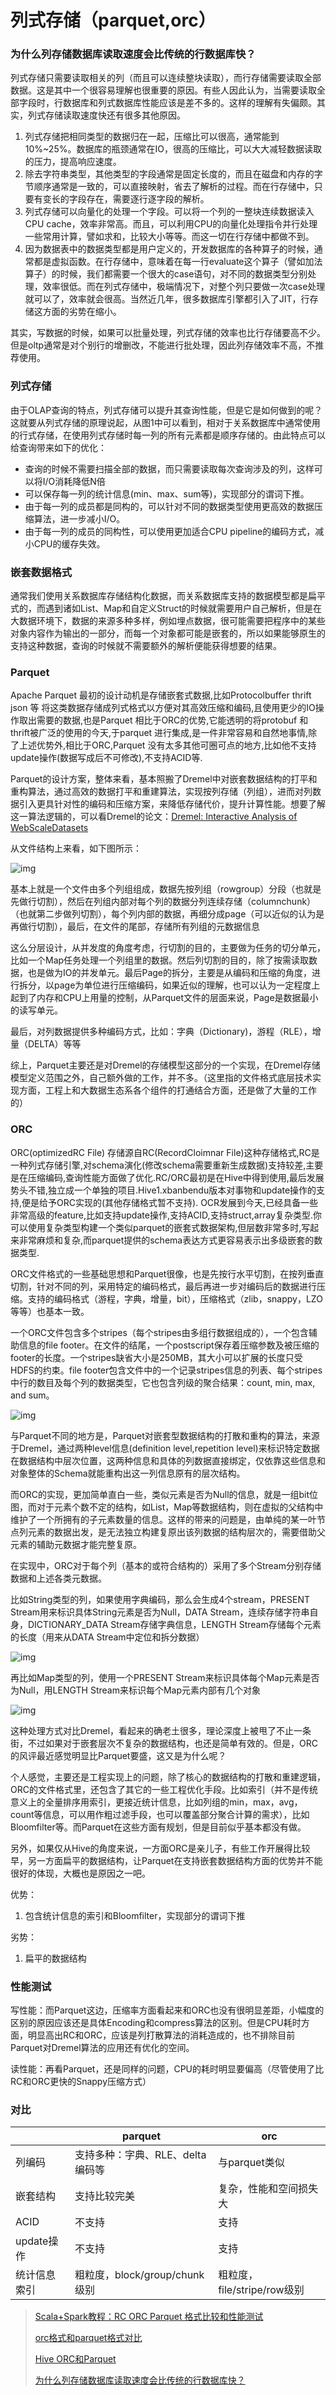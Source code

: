 # 列式存储（parquet,orc）

### 为什么列存储数据库读取速度会比传统的行数据库快？

列式存储只需要读取相关的列（而且可以连续整块读取），而行存储需要读取全部数据。这是其中一个很容易理解也很重要的原因。有些人因此认为，当需要读取全部字段时，行数据库和列式数据库性能应该是差不多的。这样的理解有失偏颇。其实，列式存储读取速度快还有很多其他原因。

1. 列式存储把相同类型的数据归在一起，压缩比可以很高，通常能到10%~25%。数据库的瓶颈通常在IO，很高的压缩比，可以大大减轻数据读取的压力，提高响应速度。
2. 除去字符串类型，其他类型的字段通常是固定长度的，而且在磁盘和内存的字节顺序通常是一致的，可以直接映射，省去了解析的过程。而在行存储中，只要有变长的字段存在，需要逐行逐字段的解析。
3. 列式存储可以向量化的处理一个字段。可以将一个列的一整块连续数据读入CPU cache，效率非常高。而且，可以利用CPU的向量化处理指令并行处理一些常用计算，譬如求和，比较大小等等。而这一切在行存储中都做不到。
4. 因为数据表中的数据类型都是用户定义的，开发数据库的各种算子的时候，通常都是虚拟函数。在行存储中，意味着在每一行evaluate这个算子（譬如加法算子）的时候，我们都需要一个很大的case语句，对不同的数据类型分别处理，效率很低。而在列式存储中，极端情况下，对整个列只要做一次case处理就可以了，效率就会很高。当然近几年，很多数据库引擎都引入了JIT，行存储这方面的劣势在缩小。

其实，写数据的时候，如果可以批量处理，列式存储的效率也比行存储要高不少。但是oltp通常是对个别行的增删改，不能进行批处理，因此列存储效率不高，不推荐使用。

### 列式存储

由于OLAP查询的特点，列式存储可以提升其查询性能，但是它是如何做到的呢？这就要从列式存储的原理说起，从图1中可以看到，相对于关系数据库中通常使用的行式存储，在使用列式存储时每一列的所有元素都是顺序存储的。由此特点可以给查询带来如下的优化：

- 查询的时候不需要扫描全部的数据，而只需要读取每次查询涉及的列，这样可以将I/O消耗降低N倍
- 可以保存每一列的统计信息(min、max、sum等)，实现部分的谓词下推。
- 由于每一列的成员都是同构的，可以针对不同的数据类型使用更高效的数据压缩算法，进一步减小I/O。
- 由于每一列的成员的同构性，可以使用更加适合CPU pipeline的编码方式，减小CPU的缓存失效。

### 嵌套数据格式

通常我们使用关系数据库存储结构化数据，而关系数据库支持的数据模型都是扁平式的，而遇到诸如List、Map和自定义Struct的时候就需要用户自己解析，但是在大数据环境下，数据的来源多种多样，例如埋点数据，很可能需要把程序中的某些对象内容作为输出的一部分，而每一个对象都可能是嵌套的，所以如果能够原生的支持这种数据，查询的时候就不需要额外的解析便能获得想要的结果。

### Parquet

Apache Parquet 最初的设计动机是存储嵌套式数据,比如Protocolbuffer thrift json 等 将这类数据存储成列式格式以方便对其高效压缩和编码,且使用更少的IO操作取出需要的数据,也是Parquet 相比于ORC的优势,它能透明的将protobuf 和thrift被广泛的使用的今天,于parquet 进行集成,是一件非常容易和自然地事情,除了上述优势外,相比于ORC,Parquet 没有太多其他可圈可点的地方,比如他不支持update操作(数据写成后不可修改),不支持ACID等.

Parquet的设计方案，整体来看，基本照搬了Dremel中对嵌套数据结构的打平和重构算法，通过高效的数据打平和重建算法，实现按列存储（列组），进而对列数据引入更具针对性的编码和压缩方案，来降低存储代价，提升计算性能。想要了解这一算法逻辑的，可以看Dremel的论文：[Dremel: Interactive Analysis of WebScaleDatasets](http://research.google.com/pubs/pub36632.html)

从文件结构上来看，如下图所示：

![img](assets/180912163528362.png)

基本上就是一个文件由多个列组组成，数据先按列组（rowgroup）分段（也就是先做行切割），然后在列组内部对每个列的数据分列连续存储（columnchunk）（也就第二步做列切割），每个列内部的数据，再细分成page（可以近似的认为是再做行切割），最后，在文件的尾部，存储所有列组的元数据信息

这么分层设计，从并发度的角度考虑，行切割的目的，主要做为任务的切分单元，比如一个Map任务处理一个列组里的数据。然后列切割的目的，除了按需读取数据，也是做为IO的并发单元。最后Page的拆分，主要是从编码和压缩的角度，进行拆分，以page为单位进行压缩编码，如果近似的理解，也可以认为一定程度上起到了内存和CPU上用量的控制，从Parquet文件的层面来说，Page是数据最小的读写单元。

最后，对列数据提供多种编码方式，比如：字典（Dictionary)，游程（RLE），增量（DELTA）等等

综上，Parquet主要还是对Dremel的存储模型这部分的一个实现，在Dremel存储模型定义范围之外，自己额外做的工作，并不多。（这里指的文件格式底层技术实现方面，工程上和大数据生态系各个组件的打通结合方面，还是做了大量的工作的）

### ORC

ORC(optimizedRC File) 存储源自RC(RecordCloimnar File)这种存储格式,RC是一种列式存储引擎,对schema演化(修改schema需要重新生成数据)支持较差,主要是在压缩编码,查询性能方面做了优化.RC/ORC最初是在Hive中得到使用,最后发展势头不错,独立成一个单独的项目.Hive1.xbanbendu版本对事物和update操作的支持,便是给予ORC实现的(其他存储格式暂不支持).
OCR发展到今天,已经具备一些非常高级的feature,比如支持update操作,支持ACID,支持struct,array复杂类型.你可以使用复杂类型构建一个类似parquet的嵌套式数据架构,但层数非常多时,写起来非常麻烦和复杂,而parquet提供的schema表达方式更容易表示出多级嵌套的数据类型.

ORC文件格式的一些基础思想和Parquet很像，也是先按行水平切割，在按列垂直切割，针对不同的列，采用特定的编码格式，最后再进一步对编码后的数据进行压缩。支持的编码格式（游程，字典，增量，bit），压缩格式（zlib，snappy，LZO等等）也基本一致。

一个ORC文件包含多个stripes（每个stripes由多组行数据组成的），一个包含辅助信息的file footer。在文件的结尾，一个postscript保存着压缩参数及被压缩的footer的长度。一个stripes缺省大小是250MB，其大小可以扩展的长度只受HDFS的约束。file footer包含文件中的一个记录stripes信息的列表、每个stripes中行的数目及每个列的数据类型，它也包含列级的聚合结果：count, min, max, and sum。

![img](assets/180912163528363.png)

与Parquet不同的地方是，Parquet对嵌套型数据结构的打散和重构的算法，来源于Dremel，通过两种level信息(definition level,repetition level)来标识特定数据在数据结构中层次位置，这两种信息和具体的列数据直接绑定，仅依靠这些信息和对象整体的Schema就能重构出这一列信息原有的层次结构。

而ORC的实现，更加简单直白一些，类似元素是否为Null的信息，就是一组bit位图，而对于元素个数不定的结构，如List，Map等数据结构，则在虚拟的父结构中维护了一个所拥有的子元素数量的信息。这样的带来的问题是，由单纯的某一叶节点列元素的数据出发，是无法独立构建复原出该列数据的结构层次的，需要借助父元素的辅助元数据才能完整复原。

在实现中，ORC对于每个列（基本的或符合结构的）采用了多个Stream分别存储数据和上述各类元数据。

比如String类型的列，如果使用字典编码，那么会生成4个stream，PRESENT Stream用来标识具体String元素是否为Null，DATA Stream，连续存储字符串自身，DICTIONARY_DATA Stream存储字典信息，LENGTH Stream存储每个元素的长度（用来从DATA Stream中定位和拆分数据）

![img](assets/180912163528364.png)

再比如Map类型的列，使用一个PRESENT Stream来标识具体每个Map元素是否为Null，用LENGTH 
Stream来标识每个Map元素内部有几个对象

![img](assets/180912163528365.png)

这种处理方式对比Dremel，看起来的确老土很多，理论深度上被甩了不止一条街，不过如果对于嵌套层次不复杂的数据结构，也还是简单有效的。但是，ORC的风评最近感觉明显比Parquet要盛，这又是为什么呢？

个人感觉，主要还是工程实现上的问题，除了核心的数据结构的打散和重建逻辑，ORC的文件格式里，还包含了其它的一些工程优化手段。比如索引（并不是传统意义上的全量排序用索引，更接近统计信息，比如列组的min，max，avg，count等信息，可以用作粗过滤手段，也可以覆盖部分聚合计算的需求），比如Bloomfilter等。而Parquet在这些方面有规划，但是目前似乎基本都没有做。

另外，如果仅从Hive的角度来说，一方面ORC是亲儿子，有些工作开展得比较早，另一方面扁平的数据结构，让Parquet在支持嵌套数据结构方面的优势并不能很好的体现，大概也是原因之一吧。

优势：

1. 包含统计信息的索引和Bloomfilter，实现部分的谓词下推

劣势：

1. 扁平的数据结构

### 性能测试

写性能：而Parquet这边，压缩率方面看起来和ORC也没有很明显差距，小幅度的区别的原因应该还是具体Encoding和compress算法的区别。但是CPU耗时方面，明显高出RC和ORC，应该是列打散算法的消耗造成的，也不排除目前Parquet对Dremel算法的应用还有优化的空间。

读性能：再看Parquet，还是同样的问题，CPU的耗时明显要偏高（尽管使用了比RC和ORC更快的Snappy压缩方式）

### 对比

|              | parquet                          | orc                         |
| ------------ | -------------------------------- | --------------------------- |
| 列编码       | 支持多种：字典、RLE、delta编码等 | 与parquet类似               |
| 嵌套结构     | 支持比较完美                     | 复杂，性能和空间损失大      |
| ACID         | 不支持                           | 支持                        |
| update操作   | 不支持                           | 支持                        |
| 统计信息索引 | 粗粒度，block/group/chunk级别    | 粗粒度，file/stripe/row级别 |



> [Scala+Spark教程：RC ORC Parquet 格式比较和性能测试](http://bigdatastudy.net/show.aspx?id=571&cid=9)
>
> [orc格式和parquet格式对比](https://yq.aliyun.com/articles/226990)
>
> [Hive ORC和Parquet](https://blog.csdn.net/jiangshouzhuang/article/details/51416744)
>
> [为什么列存储数据库读取速度会比传统的行数据库快？](https://www.zhihu.com/question/29380943/answer/556258418)